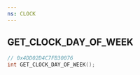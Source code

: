 ```yaml
---
ns: CLOCK
---
```

## GET_CLOCK_DAY_OF_WEEK

```c
// 0x4DD02D4C7FB30076
int GET_CLOCK_DAY_OF_WEEK();
```

